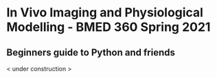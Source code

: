 # In Vivo Imaging and Physiological Modelling - BMED 360 Spring 2021


## Beginners guide to Python and friends


< under construction >
